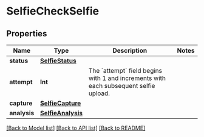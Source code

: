 # SelfieCheckSelfie

## Properties
Name | Type | Description | Notes
------------ | ------------- | ------------- | -------------
**status** | [**SelfieStatus**](SelfieStatus.md) |  | 
**attempt** | **Int** | The &#x60;attempt&#x60; field begins with 1 and increments with each subsequent selfie upload. | 
**capture** | [**SelfieCapture**](SelfieCapture.md) |  | 
**analysis** | [**SelfieAnalysis**](SelfieAnalysis.md) |  | 

[[Back to Model list]](../README.md#documentation-for-models) [[Back to API list]](../README.md#documentation-for-api-endpoints) [[Back to README]](../README.md)



